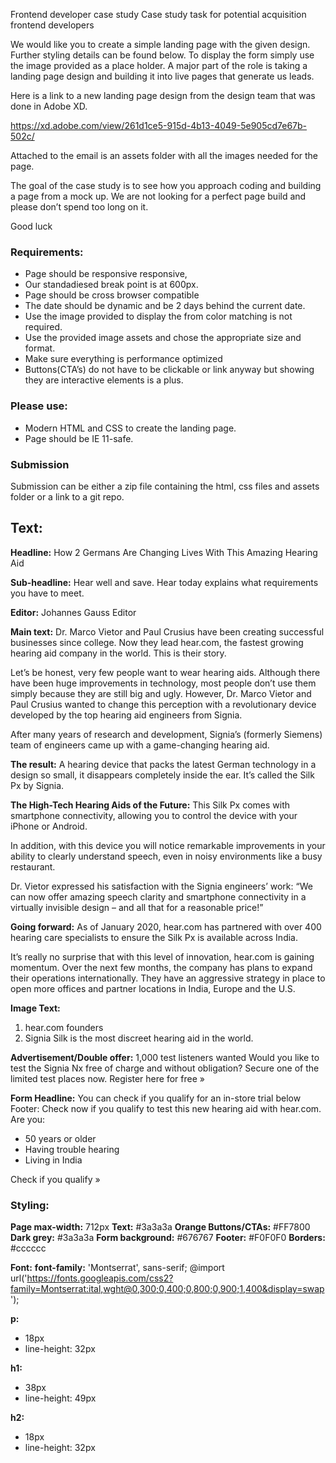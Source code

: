 Frontend developer case study
Case study task for potential acquisition frontend developers

We would like you to create a simple landing page with the given design.  Further styling details can be found below.  To display the form simply use the image provided as a place holder.
A major part of the role is taking a landing page design and building it into live pages that generate us leads.

Here is a link to a new landing page design from the design team that was done in Adobe XD.

https://xd.adobe.com/view/261d1ce5-915d-4b13-4049-5e905cd7e67b-502c/

Attached to the email is an assets folder with all the images needed for the page.

The goal of the case study is to see how you approach coding and building a page from a mock up.  We are not looking for a perfect page build and please don’t spend too long on it.

Good luck

### Requirements:
- Page should be responsive responsive,
-	Our standadiesed break point is at 600px.
-	Page should be cross browser compatible
-	The date should be dynamic and be 2 days behind the current date.
-	Use the image provided to display the from color matching is not required.
-	Use the provided image assets and chose the appropriate size and format.
-	Make sure everything is performance optimized
-	Buttons(CTA’s) do not have to be clickable or link anyway but showing they are interactive elements is a plus.

### Please use:
-	Modern HTML and CSS to create the landing page.
-	Page should be IE 11-safe.

### Submission
Submission can be either a zip file containing the html, css files and assets folder or a link to a git repo.

## Text:
**Headline:**
How 2 Germans Are Changing Lives With This Amazing Hearing Aid

**Sub-headline:**
Hear well and save. Hear today explains what requirements you have to meet.

**Editor:**
Johannes Gauss
Editor

**Main text:**
Dr. Marco Vietor and Paul Crusius have been creating successful businesses since college. Now they lead hear.com, the fastest growing hearing aid company in the world. This is their story.

Let’s be honest, very few people want to wear hearing aids. Although there have been huge improvements in technology, most people don’t use them simply because they are still big and ugly. However, Dr. Marco Vietor and Paul Crusius wanted to change this perception with a revolutionary device developed by the top hearing aid engineers from Signia.

After many years of research and development, Signia’s (formerly Siemens) team of engineers came up with a game-changing hearing aid.

**The result:** A hearing device that packs the latest German technology in a design so small, it disappears completely inside the ear. It’s called the Silk Px by Signia.

**The High-Tech Hearing Aids of the Future:**
This Silk Px comes with smartphone connectivity, allowing you to control the device with your iPhone or Android.

In addition, with this device you will notice remarkable improvements in your ability to clearly understand speech, even in noisy environments like a busy restaurant.

Dr. Vietor expressed his satisfaction with the Signia engineers’ work: “We can now offer amazing speech clarity and smartphone connectivity in a virtually invisible design – and all that for a reasonable price!”

**Going forward:**
As of January 2020, hear.com has partnered with over 400 hearing care specialists to ensure the Silk Px is available across India.

It’s really no surprise that with this level of innovation, hear.com is gaining momentum. Over the next few months, the company has plans to expand their operations internationally. They have an aggressive strategy in place to open more offices and partner locations in India, Europe and the U.S.

**Image Text:**
1.	hear.com founders
2.	Signia Silk is the most discreet hearing aid in the world.

**Advertisement/Double offer:**
1,000 test listeners wanted
Would you like to test the Signia Nx free of charge and without obligation? Secure one of the limited test places now.
Register here for free »

**Form Headline:**
You can check if you qualify for an in-store trial below
Footer:
Check now if you qualify to test this new hearing aid with hear.com. 
Are you:
-	50 years or older
-	Having trouble hearing
-	Living in India

Check if you qualify »

### Styling:
**Page max-width:** 712px
**Text:** #3a3a3a
**Orange Buttons/CTAs:** #FF7800
**Dark grey:** #3a3a3a
**Form background:** #676767
**Footer:** #F0F0F0
**Borders:** #cccccc

**Font:**
**font-family:** 'Montserrat', sans-serif;
@import url('https://fonts.googleapis.com/css2?family=Montserrat:ital,wght@0,300;0,400;0,800;0,900;1,400&display=swap');

**p:** 
-	18px
-	line-height: 32px

**h1:** 
-	38px
-	line-height: 49px

**h2:** 
-	18px
-	line-height: 32px

